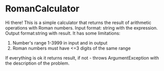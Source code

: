 # RomanCalculator

Hi there!
This is a simple calculator that returns the result of arithmetic operations with Roman numbers.
Input format: string with the expression.
Output format:string with result.
It has some limitations:
1. Number's range 1-3999 in input and in output
2. Roman numbers must have <=3 digits of the same range

If everything is ok it returns result, if not - throws ArgumentException with the description of the problem.

